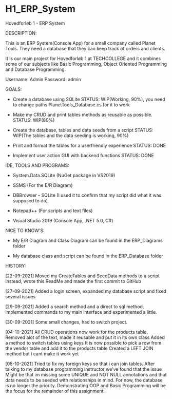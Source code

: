 # H1_ERP_System
 Hovedforløb 1 - ERP System


  DESCRIPTION:

  This is an ERP System(Console App) for a small company called Planet Tools. They need a database that they can 
  keep track of orders and clients. 
 
  It is our main project for Hovedforløb 1 at TECHCOLLEGE and it combines some of our subjects like 
  Basic Programming, Object Oriented Programming and Database Programming. 

  Username: Admin
  Password: admin

  GOALS:

  - Create a database using SQLite 
   STATUS: WIP(Working, 90%), you need to change paths PlanetTools_Database.cs for it to work

  - Make my CRUD and print tables methods as reusable as possible. 
   STATUS: WIP(80%)

  - Create the database, tables and data seeds from a script 
   STATUS: WIP(The tables and the data seeding is working, 90%)

  - Print and format the tables for a userfriendly experience 
   STATUS: DONE

  - Implement user action GUI with backend functions
   STATUS: DONE


  IDE, TOOLS AND PROGRAMS:

  - System.Data.SQLite (NuGet package in VS2019)

  - SSMS (For the E/R Diagram)

  - DBBrowser - SQLite (I used it to confirm that my script did what it was supposed to do)

  - Notepad++ (For scripts and text files)

  - Visual Studio 2019 (Console App, .NET 5.0, C#)

  
  NICE TO KNOW'S:

  - My E/R Diagram and Class Diagram can be found in the ERP_Diagrams folder

  - My database class and script can be found in the ERP_Database folder


  HISTORY:

  [22-09-2021] Moved my CreateTables and SeedData methods to a script instead, wrote this ReadMe and made the first commit to GitHub

  [27-09-2021] Added a login screen, expanded my database script and fixed several issues

  [29-09-2021] Added a search method and a direct to sql method, implemented commands to my main interface and experimented a little.

  [30-09-2021] Some small changes, had to switch project. 

  [04-10-2021] All CRUD operations now work for the products table. 
               Removed alot of the text, made it reusable and put it in its own class
               Added a method to switch tables using keys
               It is now possible to pick a row from the vendor table and add it to the products table
               Created a LEFT JOIN method but i cant make it work yet

  [05-10-2021] Tried to fix my foreign keys so that i can join tables. After talking to my database programming instructor we've found 
               that the issue Might be that im missing some UNIQUE and NOT NULL annotations and that data needs to be seeded with 
               relationships in mind. For now, the database is no longer the priority. Demonstrating OOP and Basic Programming will 
               be the focus for the remainder of this assignment. 
